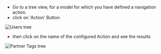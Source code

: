 - Go to a tree view, for a model for which you have defined a navigation
  action.
- click on 'Action' Button

![Users tree](../static/description/res_users_tree.png)

- then click on the name of the configured Action and see the results

![Partner Tags tree](../static/description/res_partner_category_tree.png)
